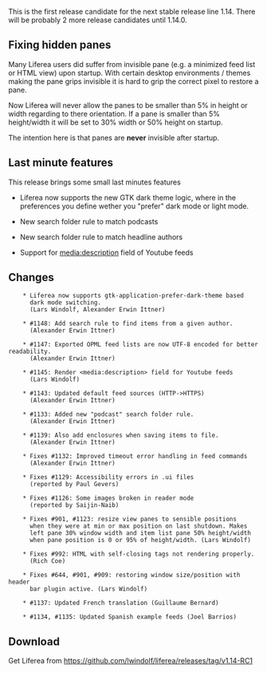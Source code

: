 This is the first release candidate for the next stable release line 1.14. There
will be probably 2 more release candidates until 1.14.0.

## Fixing hidden panes

Many Liferea users did suffer from invisible pane (e.g. a minimized feed list
or HTML view) upon startup. With certain desktop environments / themes making
the pane grips invisible it is hard to grip the correct pixel to restore a pane.

Now Liferea will never allow the panes to be smaller than 5% in height or width
regarding to there orientation. If a pane is smaller than 5% height/width it will be 
set to 30% width or 50% height on startup.

The intention here is that panes are **never** invisible after startup. 

## Last minute features

This release brings some small last minutes features

* Liferea now supports the new GTK dark theme logic, where in the preferences
  you define wether you "prefer" dark mode or light mode.

* New search folder rule to match podcasts
* New search folder rule to match headline authors
* Support for <media:description> field of Youtube feeds

## Changes

        * Liferea now supports gtk-application-prefer-dark-theme based
          dark mode switching.
          (Lars Windolf, Alexander Erwin Ittner)

        * #1148: Add search rule to find items from a given author.
          (Alexander Erwin Ittner)

        * #1147: Exported OPML feed lists are now UTF-8 encoded for better readability.
          (Alexander Erwin Ittner)

        * #1145: Render <media:description> field for Youtube feeds
          (Lars Windolf)

        * #1143: Updated default feed sources (HTTP->HTTPS)
          (Alexander Erwin Ittner)

        * #1133: Added new "podcast" search folder rule.
          (Alexander Erwin Ittner)

        * #1139: Also add enclosures when saving items to file.
          (Alexander Erwin Ittner)

        * Fixes #1132: Improved timeout error handling in feed commands
          (Alexander Erwin Ittner)

        * Fixes #1129: Accessibility errors in .ui files
          (reported by Paul Gevers)

        * Fixes #1126: Some images broken in reader mode
          (reported by Saijin-Naib)

        * Fixes #901, #1123: resize view panes to sensible positions
          when they were at min or max position on last shutdown. Makes
          left pane 30% window width and item list pane 50% height/width
          when pane position is 0 or 95% of height/width. (Lars Windolf)

        * Fixes #992: HTML with self-closing tags not rendering properly.
          (Rich Coe)

        * Fixes #644, #901, #909: restoring window size/position with header
          bar plugin active. (Lars Windolf)

        * #1137: Updated French translation (Guillaume Bernard)

        * #1134, #1135: Updated Spanish example feeds (Joel Barrios)


## Download

Get Liferea from https://github.com/lwindolf/liferea/releases/tag/v1.14-RC1
